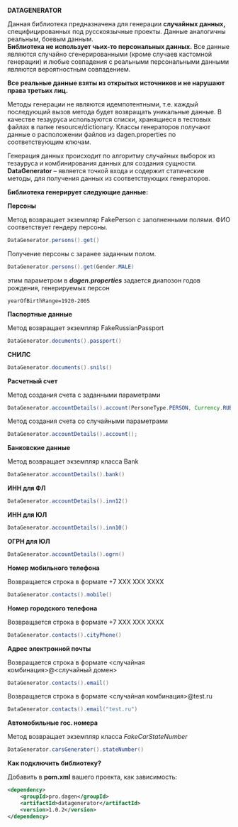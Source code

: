 **DATAGENERATOR**

Данная библиотека предназначена для генерации **случайных данных,** специфицированных под русскоязычные проекты. Данные аналогичны реальным, боевым данным.  
**Библиотека не использует чьих-то персональных данных.** Все данные являются случайно сгенерированными (кроме случаев кастомной генерации) и любые совпадения с реальными персональными данными являются вероятностным совпадением.

**Все реальные данные взяты из открытых источников и не нарушают права третьих лиц.**

Методы генерации не являются идемпотентными, т.е. каждый последующий вызов метода будет возвращать уникальные данные.
В качестве тезауруса используются списки, хранящиеся в тестовых файлах в папке resource/dictionary. Классы генераторов получают данные о расположении файлов из dagen.properties по соответствующим ключам.

Генерация данных происходит по алгоритму случайных выборок из тезауруса и комбинирования данных для создания сущности.
**DataGenerator** – является точкой входа и содержит статические методы, для получения данных из соответствующих генераторов.

**Библиотека генерирует следующие данные:**

**Персоны**

Метод возвращает экземпляр FakePerson с заполненными полями. ФИО соответствует гендеру персоны.

```java
DataGenerator.persons().get() 
```

Получение персоны с заранее заданным полом.

```java
DataGenerator.persons().get(Gender.MALE)
```
этим параметром в _**dagen.properties**_ задается диапозон годов рождения, генерируемых персон

```properties
yearOfBirthRange=1920-2005
  ```

**Паспортные данные**

Метод возвращает экземпляр FakeRussianPassport

```java
DataGenerator.documents().passport()
```

**СНИЛС**
```java
DataGenerator.documents().snils()
```


**Расчетный счет**

Метод создания счета с заданными параметрами

```java
DataGenerator.accountDetails().account(PersoneType.PERSON, Currency.RUB, ProfileType.COMMERCIAL, DataGenerator.accountDetails().bank());
```

Метод создания счета со случайными параметрами

```java
DataGenerator.accountDetails().account();
```

**Банковские данные**

Метод возвращает экземпляр класса Bank

```java
DataGenerator.accountDetails().bank()
```

**ИНН для ФЛ**
```java
DataGenerator.accountDetails().inn12()
```


**ИНН для ЮЛ**
```java
DataGenerator.accountDetails().inn10()
```


**ОГРН для ЮЛ**
```java
DataGenerator.accountDetails().ogrn()
```

**Номер мобильного телефона**

Возвращается строка в формате +7 XXX XXX XXXX
```java
DataGenerator.contacts().mobile()
```

**Номер городского телефона**

Возвращается строка в формате +7 XXX XXX XXXX

```java
DataGenerator.contacts().cityPhone()
```

**Адрес электронной почты**

Возвращается строка в формате <случайная комбинация>@<случайный домен>
```java
DataGenerator.contacts().email()
```
Возвращается строка в формате <случайная комбинация>@test.ru
```java
DataGenerator.contacts().email("test.ru")
```

**Автомобильные гос. номера**

Метод возвращает экземпляр класса _FakeCarStateNumber_

```java
DataGenerator.carsGenerator().stateNumber()
```



**Как подключить библиотеку?**

Добавить в **pom.xml** вашего проекта, как зависимость:

```xml
<dependency>
    <groupId>pro.dagen</groupId>
    <artifactId>datagenerator</artifactId>        
    <version>1.0.2</version>    
</dependency>


```




